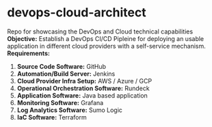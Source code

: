 # devops-cloud-architect
Repo for showcasing the DevOps and Cloud technical capabilities <br>
<b>Objective:</b>  Establish a DevOps CI/CD Pipleine for deploying an usable application in different cloud providers with a self-service mechanism.
<b>Requirements:</b>
1) <b>Source Code Software:</b> GitHub
2) <b>Automation/Build Server:</b> Jenkins
3) <b>Cloud Provider Infra Setup:</b> AWS / Azure / GCP
4) <b>Operational Orchestration Software:</b> Rundeck
5) <b>Application Software:</b> Java based application
6) <b>Monitoring Software:</b> Grafana
7) <b>Log Analytics Software:</b> Sumo Logic
8) <b>IaC Software:</b> Terraform
